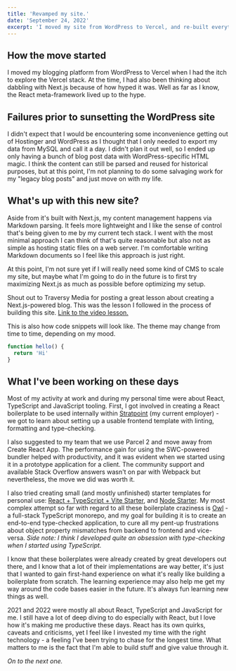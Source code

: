 ```yaml
---
title: 'Revamped my site.'
date: 'September 24, 2022'
excerpt: 'I moved my site from WordPress to Vercel, and re-built everything with Next.js. Also, a few other updates.'
---
```


## How the move started

I moved my blogging platform from WordPress to Vercel when I had the itch to explore the Vercel stack. At the time, I had also been thinking about dabbling with Next.js because of how hyped it was. Well as far as I know, the React meta-framework lived up to the hype.

## Failures prior to sunsetting the WordPress site

I didn't expect that I would be encountering some inconvenience getting out of Hostinger and WordPress as I thought that I only needed to export my data from MySQL and call it a day. I didn't plan it out well, so I ended up only having a bunch of blog post data with WordPress-specific HTML magic. I think the content can still be parsed and reused for historical purposes, but at this point, I'm not planning to do some salvaging work for my "legacy blog posts" and just move on with my life.

## What's up with this new site?

Aside from it's built with Next.js, my content management happens via Markdown parsing. It feels more lightweight and I like the sense of control that's being given to me by my current tech stack. I went with the most minimal approach I can think of that's quite reasonable but also not as simple as hosting static files on a web server. I'm comfortable writing Markdown documents so I feel like this approach is just right.

At this point, I'm not sure yet if I will really need some kind of CMS to scale my site, but maybe what I'm going to do in the future is to first try maximizing Next.js as much as possible before optimizing my setup.

Shout out to Traversy Media for posting a great lesson about creating a Next.js-powered blog. This was the lesson I followed in the process of building this site. [Link to the video lesson.](https://www.youtube.com/watch?v=MrjeefD8sac)

This is also how code snippets will look like. The theme may change from time to time, depending on my mood.

```javascript
function hello() {
  return 'Hi'
}
```

## What I've been working on these days

Most of my activity at work and during my personal time were about React, TypeScript and JavaScript tooling. First, I got involved in creating a React boilerplate to be used internally within [Stratpoint](https://stratpoint.com/) (my current employer) - we got to learn about setting up a usable frontend template with linting, formatting and type-checking.

I also suggested to my team that we use Parcel 2 and move away from Create React App. The performance gain for using the SWC-powered bundler helped with productivity, and it was evident when we started using it in a prototype application for a client. The community support and available Stack Overflow answers wasn't on par with Webpack but nevertheless, the move we did was worth it.

I also tried creating small (and mostly unfinished) starter templates for personal use: [React + TypeScript + Vite Starter](https://github.com/paolodapul/react-ts), and [Node Starter](https://github.com/paolodapul/node-starter). My most complex attempt so far with regard to all these boilerplate craziness is [Owl](https://github.com/paolodapul/owl) - a full-stack TypeScript monorepo, and my goal for building it is to create an end-to-end type-checked application, to cure all my pent-up frustrations about object property mismatches from backend to frontend and vice-versa. _Side note: I think I developed quite an obsession with type-checking when I started using TypeScript._

I know that these boilerplates were already created by great developers out there, and I know that a lot of their implementations are way better, it's just that I wanted to gain first-hand experience on what it's really like building a boilerplate from scratch. The learning experience may also help me get my way around the code bases easier in the future. It's always fun learning new things as well.

2021 and 2022 were mostly all about React, TypeScript and JavaScript for me. I still have a lot of deep diving to do especially with React, but I love how it's making me productive these days. React has its own quirks, caveats and criticisms, yet I feel like I invested my time with the right technology - a feeling I've been trying to chase for the longest time. What matters to me is the fact that I'm able to build stuff and give value through it.

_On to the next one._
